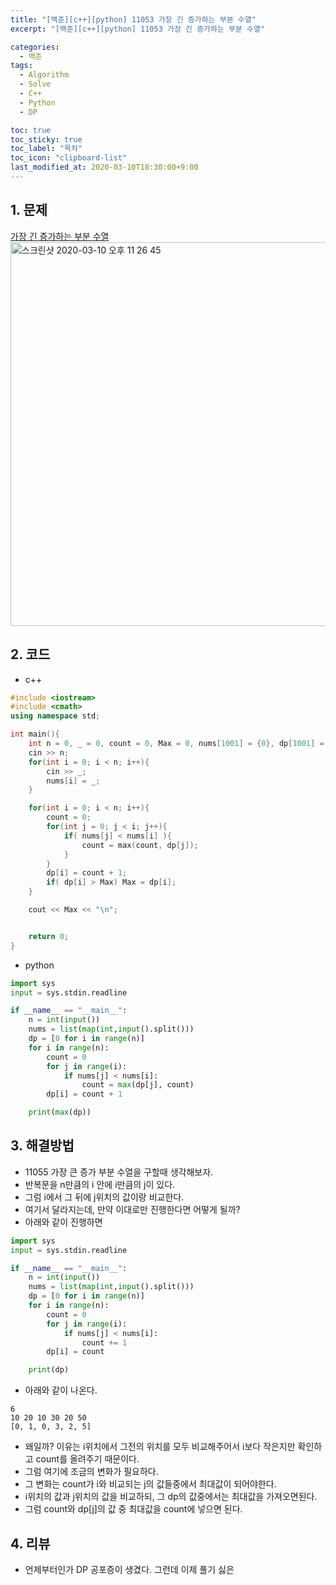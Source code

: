 ```yaml
---
title: "[백준][c++][python] 11053 가장 긴 증가하는 부분 수열"
excerpt: "[백준][c++][python] 11053 가장 긴 증가하는 부분 수열"

categories:
  - 백준
tags:
  - Algorithm
  - Solve
  - C++
  - Python
  - DP

toc: true
toc_sticky: true
toc_label: "목차"
toc_icon: "clipboard-list"
last_modified_at: 2020-03-10T18:30:00+9:00
---
```


## 1. 문제
[가장 긴 증가하는 부분 수열](https://www.acmicpc.net/problem/11053)  
<img width="614" alt="스크린샷 2020-03-10 오후 11 26 45" src="https://user-images.githubusercontent.com/20227720/76322341-9e105900-6326-11ea-82b6-1ecd64269b49.png">

## 2. 코드

- c++

```c++
#include <iostream>
#include <cmath>
using namespace std;

int main(){
    int n = 0, _ = 0, count = 0, Max = 0, nums[1001] = {0}, dp[1001] = {0};
    cin >> n;
    for(int i = 0; i < n; i++){
        cin >> _;
        nums[i] = _;
    }

    for(int i = 0; i < n; i++){
        count = 0;
        for(int j = 0; j < i; j++){
            if( nums[j] < nums[i] ){
                count = max(count, dp[j]);
            }
        }
        dp[i] = count + 1;
        if( dp[i] > Max) Max = dp[i];
    }

    cout << Max << "\n";


    return 0;
}
```

- python

```python
import sys
input = sys.stdin.readline

if __name__ == "__main__":
    n = int(input())
    nums = list(map(int,input().split()))
    dp = [0 for i in range(n)]
    for i in range(n):
        count = 0
        for j in range(i):
            if nums[j] < nums[i]:
                count = max(dp[j], count)
        dp[i] = count + 1

    print(max(dp))

```

## 3. 해결방법

- 11055 가장 큰 증가 부분 수열을 구할때 생각해보자.
- 반복문을 n만큼의 i 안에 i만큼의 j이 있다.
- 그럼 i에서 그 뒤에 j위치의 값이랑 비교한다.
- 여기서 달라지는데, 만약 이대로만 진행한다면 어떻게 될까?
- 아래와 같이 진행하면

```python
import sys
input = sys.stdin.readline

if __name__ == "__main__":
    n = int(input())
    nums = list(map(int,input().split()))
    dp = [0 for i in range(n)]
    for i in range(n):
        count = 0
        for j in range(i):
            if nums[j] < nums[i]:
                count += 1
        dp[i] = count

    print(dp)

```

- 아래와 같이 나온다.

```
6
10 20 10 30 20 50
[0, 1, 0, 3, 2, 5]
```

- 왜일까? 이유는 i위치에서 그전의 위치를 모두 비교해주어서 i보다 작은지만 확인하고 count를 올려주기 때문이다.
- 그럼 여기에 조금의 변화가 필요하다.
- 그 변화는 count가 i와 비교되는 j의 값들중에서 최대값이 되어야한다.
- i위치의 값과 j위치의 값을 비교하되, 그 dp의 값중에서는 최대값을 가져오면된다.
- 그럼 count와 dp[j]의 값 중 최대값을 count에 넣으면 된다.

## 4. 리뷰

- 언제부터인가 DP 공포증이 생겼다. 그런데 이제 풀기 싫은